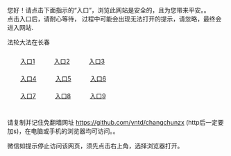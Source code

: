 您好！请点击下面指示的“入口”，浏览此网站是安全的，且为您带来平安。。 <br/>
点击入口后，请耐心等待， 过程中可能会出现无法打开的提示，请忽略，最终会进入网站. </br>

法轮大法在长春<br/>
<div style="padding:10px"><a style="margin:20px" target="_blank" href="https://d2bgpw6kkz0v2m.cloudfront.net/2Qpsp?ywhqgit" id="ccLink1" rel="nofollow">入口1</a> <a target="_blank" style="margin:20px" href="https://d1jphn2u7pko8q.cloudfront.net/2Qpsp?umozrimf" id="ccLink2" rel="nofollow">入口2</a> <a style="margin:20px" target="_blank" href="https://d2h18iwriq69pd.cloudfront.net/2Qpsp?ldsuxxan" id="ccLink3" rel="nofollow">入口3</a></div>

<div style="padding:10px" ><a style="margin:20px" target="_blank" href="https://d2bgpw6kkz0v2m.cloudfront.net/2Qpsp?ywhqgit" id="ccLink4" rel="nofollow">入口4</a> <a style="margin:20px" href="https://d1jphn2u7pko8q.cloudfront.net/2Qpsp?umozrimf" target="_blank" id="ccLink5" rel="nofollow">入口5</a> <a style="margin:20px" href="https://d2h18iwriq69pd.cloudfront.net/2Qpsp?ldsuxxan" target="_blank" id="ccLink6" rel="nofollow">入口6</a></div>

<div style="padding:10px"><a style="margin:20px" target="_blank" href="https://d2bgpw6kkz0v2m.cloudfront.net/2Qpsp?ywhqgit" id="ccLink7" rel="nofollow">入口7</a> <a style="margin:20px" href="https://d1jphn2u7pko8q.cloudfront.net/2Qpsp?umozrimf" target="_blank" id="ccLink8" rel="nofollow">入口8</a> <a style="margin:20px" target="_blank" href="https://d2h18iwriq69pd.cloudfront.net/2Qpsp?ldsuxxan" id="ccLink9" rel="nofollow">入口9</a></div>

<br/>



请复制并记住免翻墙网址 https://github.com/yntd/changchunzx (http后一定要加s)，在电脑或手机的浏览器均可访问。。<br/>

微信如提示停止访问该网页，须先点击右上角，选择浏览器打开。
